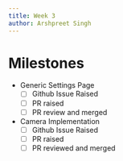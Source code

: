 ```yaml
---
title: Week 3
author: Arshpreet Singh
---
```

# Milestones
- Generic Settings Page
	- [ ] Github Issue Raised
	- [ ] PR raised
	- [ ] PR review and merged
- Camera Implementation
	- [ ] Github Issue Raised
	- [ ] PR raised
	- [ ] PR reviewed and merged
